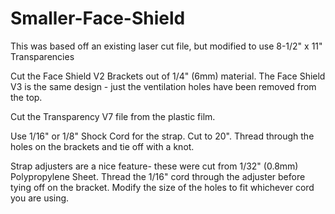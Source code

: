 # Smaller-Face-Shield

This was based off an existing laser cut file, but modified to use 8-1/2" x 11" Transparencies 

Cut the Face Shield V2 Brackets out of 1/4" (6mm) material.  The Face Shield V3 is the same design - just the ventilation holes have been removed from the top.

Cut the Transparency V7 file from the plastic film.

Use 1/16" or 1/8" Shock Cord for the strap.  Cut to 20".  Thread through the holes on the brackets and tie off with a knot.  

Strap adjusters are a nice feature- these were cut from 1/32" (0.8mm) Polypropylene Sheet.  Thread the 1/16" cord through the adjuster before tying off on the bracket.  Modify the size of the holes to fit whichever cord you are using.
